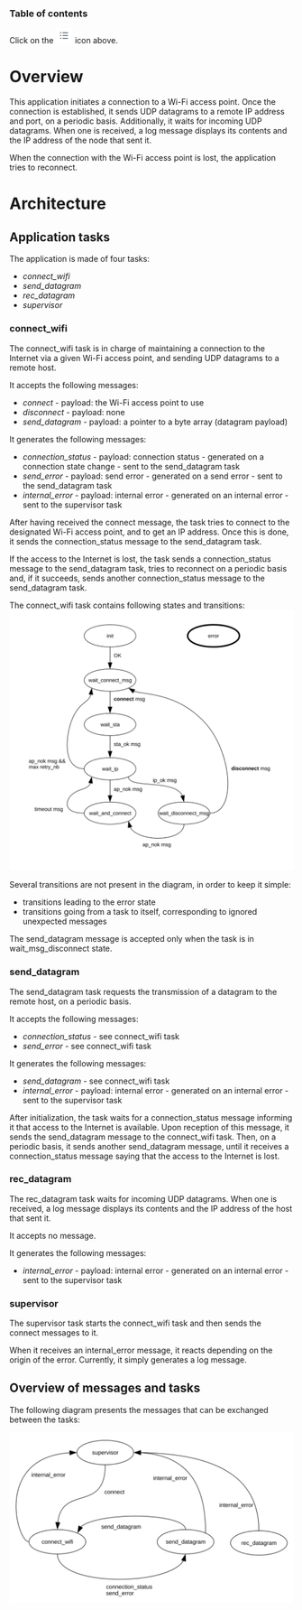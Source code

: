 ### Table of contents

Click on the ![](../images/tocIcon.png) icon above.

# Overview

This application initiates a connection to a Wi-Fi access point. Once the connection 
is established, it sends UDP datagrams to a remote IP address and port, on a periodic basis.
Additionally, it waits for incoming UDP datagrams. When one is received, a log message
displays its contents and the IP address of the node that sent it.

When the connection with the Wi-Fi access point is lost, the application tries to reconnect.

# Architecture

## Application tasks

The application is made of four tasks:
* *connect_wifi*
* *send_datagram*
* *rec_datagram*
* *supervisor*

### connect_wifi

The connect_wifi task is in charge of maintaining a connection to the Internet via a given Wi-Fi access point, and sending UDP datagrams to a remote host.

It accepts the following messages:
* *connect* - payload: the Wi-Fi access point to use
* *disconnect* - payload: none
* *send_datagram* - payload: a pointer to a byte array (datagram payload)

It generates the following messages:
* *connection_status* - payload: connection status - generated on a connection state change - sent to the send_datagram task
* *send_error* - payload: send error - generated on a send error - sent to the send_datagram task
* *internal_error* - payload: internal error - generated on an internal error - sent to the supervisor task

After having received the connect message, the task tries to connect to the designated Wi-Fi access point, and to get an IP address. Once this is done, it sends the connection_status message to the send_datagram task.

If the access to the Internet is lost, the task sends a connection_status message to the send_datagram task, tries to reconnect on a periodic basis and, if it succeeds, sends another connection_status message to the send_datagram task.

The connect_wifi task contains following states and transitions:
![](connect_wifi.svg)

Several transitions are not present in the diagram, in order to keep it simple:
* transitions leading to the error state
* transitions going from a task to itself, corresponding to ignored unexpected messages

The send_datagram message is accepted only when the task is in wait_msg_disconnect state.

### send_datagram

The send_datagram task requests the transmission of a datagram to the remote host, on a periodic basis.

It accepts the following messages:
* *connection_status* - see connect_wifi task
* *send_error* - see connect_wifi task

It generates the following messages:
* *send_datagram* - see connect_wifi task
* *internal_error* - payload: internal error - generated on an internal error - sent to the supervisor task

After initialization, the task waits for a connection_status message informing it that access to the Internet is available. Upon reception of this message, it sends the send_datagram message to the connect_wifi task. Then, on a periodic basis, it sends another send_datagram message, until it receives a connection_status message saying that the access to the Internet is lost.

### rec_datagram

The rec_datagram task waits for incoming UDP datagrams. When one is received, a log message displays
its contents and the IP address of the host that sent it.

It accepts no message.

It generates the following messages:
* *internal_error* - payload: internal error - generated on an internal error - sent to the supervisor task

### supervisor

The supervisor task starts the connect_wifi task and then sends the connect messages to it.

When it receives an internal_error message, it reacts depending on the origin of the error. Currently, it simply generates a log message.

## Overview of messages and tasks

The following diagram presents the messages that can be exchanged between the tasks:

![](tasks.svg)
